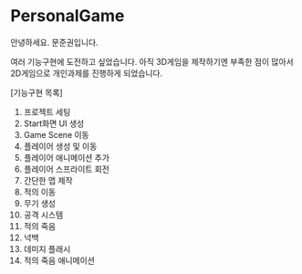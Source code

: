 # PersonalGame 

안녕하세요. 문준권입니다.

여러 기능구현에 도전하고 싶었습니다.
아직 3D게임을 제작하기엔 부족한 점이 많아서 
2D게임으로 개인과제를 진행하게 되었습니다.

[기능구현 목록]
1. 프로젝트 세팅
2. Start화면 UI 생성
3. Game Scene 이동
5. 플레이어 생성 및 이동
6. 플레이어 애니메이션 추가
7. 플레이어 스프라이트 회전
8. 간단한 맵 제작
9. 적의 이동
10. 무기 생성
11. 공격 시스템
12. 적의 죽음
13. 넉백
14. 데미지 플래시
15. 적의 죽음 애니메이션
